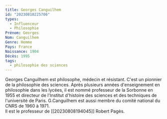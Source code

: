 ```yaml
---
title: Georges Canguilhem 
id: "20230810225706"
types:
  - Influenceur
  - Philosophie
Prénom: Georges
Nom: Canguilhem
Genre: Homme
Pays: France
Naissance: 1904
Décès: 1995
tags:
  - philosophie des sciences
---
```


Georges Canguilhem est philosophe, médecin et résistant. C'est un pionnier de la philosophie des sciences. Après plusieurs années d'enseignement en philosophie dans les lycées, il est nommé professeur de la Sorbonne en 1955 et directeur de l'Institut d'histoire des sciences et des techniques de l'université de Paris. G.Canguilhem est aussi membre du comité national du CNRS de 1960 à 1971.  
Il est le professeur de [[20230808194045]] Robert Pagès.
